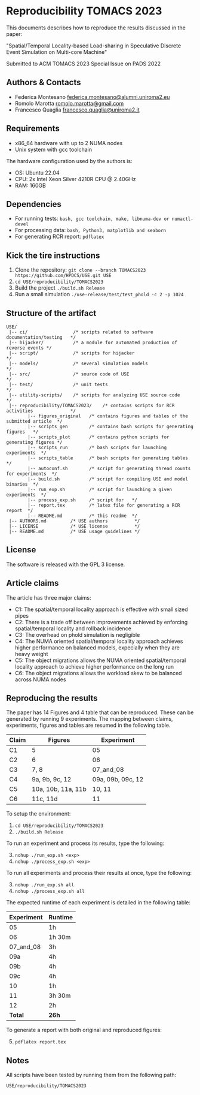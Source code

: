 # Reproducibility TOMACS 2023

This documents describes how to reproduce the results discussed in the paper:

"Spatial/Temporal Locality-based Load-sharing in Speculative
Discrete Event Simulation on Multi-core Machine"

Submitted to ACM TOMACS 2023 Special Issue on PADS 2022



## Authors & Contacts

* Federica Montesano <federica.montesano@alumni.uniroma2.eu>
* Romolo Marotta <romolo.marotta@gmail.com>
* Francesco Quaglia <francesco.quaglia@uniroma2.it>

## Requirements

* x86_64 hardware with up to 2 NUMA nodes
* Unix system with gcc toolchain

The hardware configuration used by the authors is:

* OS: Ubuntu 22.04
* CPU: 2x Intel Xeon Silver 4210R CPU @ 2.40GHz
* RAM: 160GB

## Dependencies

* For running tests: ```bash, gcc toolchain, make, libnuma-dev or numactl-devel```
* For processing data: ```bash, Python3, matplotlib and seaborn```
* For generating RCR report: ```pdflatex```


## Kick the tire instructions

1. Clone the repository: ```git clone --branch TOMACS2023 https://github.com/HPDCS/USE.git USE```
2. ```cd USE/reproducibility/TOMACS2023```
3. Build the project ```./build.sh Release```
4. Run a small simulation ```./use-release/test/test_phold -c 2 -p 1024```

## Structure of the artifact

```
USE/
 |-- ci/                 /* scripts related to software documentation/testing   */
 |-- hijacker/           /* a module for automated production of reverse events */
 |-- script/             /* scripts for hijacker                                */
 |-- models/             /* several simulation models                           */
 |-- src/                /* source code of USE                                  */
 |-- test/               /* unit tests                                          */
 |-- utility-scripts/    /* scripts for analyzing USE source code                       */
 |-- reproducibility/TOMACS2023/    /* contains scripts for RCR activities              */
        |-- figures_original   /* contains figures and tables of the submitted article  */
        |-- scripts_gen        /* contains bash scripts for generating figures   */
        |-- scripts_plot       /* contains python scripts for generating figures */
        |-- scripts_run        /* bash scripts for launching experiments  */
        |-- scripts_table      /* bash scripts for generating tables  */
        |-- autoconf.sh        /* script for generating thread counts for experiments  */
        |-- build.sh           /* script for compiling USE and model binaries  */
        |-- run_exp.sh         /* script for launching a given experiments  */
        |-- process_exp.sh     /* script for   */
        |-- report.tex         /* latex file for generating a RCR report  */
        |-- README.md          /* this readme  */
 |-- AUTHORS.md         /* USE authors          */
 |-- LICENSE            /* USE license          */
 |-- README.md          /* USE usage guidelines */

```
## License

The software is released with the GPL 3 license.

## Article claims

The article has three major claims:

* C1: The spatial/temporal locality approach is effective with small sized pipes
* C2: There is a trade off between improvements achieved by enforcing spatial/temporal locality and rollback incidence
* C3: The overhead on phold simulation is negligible
* C4: The NUMA oriented spatial/temporal locality approach achieves higher performance on balanced models, expecially when they are heavy weight
* C5: The object migrations allows the NUMA oriented spatial/temporal locality approach to achieve higher performance on the long run 
* C6: The object migrations allows the workload skew to be balanced across NUMA nodes 

## Reproducing the results

The paper has 14 Figures and 4 table that can be reproduced.
These can be generated by running 9 experiments.
The mapping between claims, experiments, figures and tables are resumed in the following table.

| Claim | Figures            | Experiment   |
|-------|--------------------|--------------|
| C1    | 5                  | 05               |
| C2    | 6                  | 06               |
| C3    | 7, 8               | 07_and_08        |
| C4    | 9a, 9b, 9c, 12     | 09a, 09b, 09c, 12|      
| C5    | 10a, 10b, 11a, 11b | 10, 11           |
| C6    | 11c, 11d           | 11               |

To setup the environment:
1. ```cd USE/reproducibility/TOMACS2023```
2. ```./build.sh Release```

To run an experiment <exp> and process its results, type the following:

3. ```nohup ./run_exp.sh <exp>```
4. ```nohup ./process_exp.sh <exp>```

To run all experiments and process their results at once, type the following:

3. ```nohup ./run_exp.sh all```
4. ```nohup ./process_exp.sh all```

The expected runtime of each experiment is detailed in the following table:

| Experiment   | Runtime |
|--------------|---------|
| 05           | 1h |
| 06           | 1h 30m |
| 07_and_08    | 3h |
| 09a          | 4h |
| 09b          | 4h |
| 09c          | 4h |
| 10           | 1h |
| 11           | 3h 30m |
| 12           | 2h |
| **Total**    | **26h** |

To generate a report with both original and reproduced figures:

5. ```pdflatex report.tex```

## Notes
All scripts have been tested by running them from the following path:

  ```USE/reproducibility/TOMACS2023```
